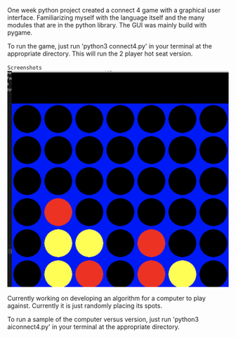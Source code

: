 

One week python project created a connect 4 game with a graphical user interface. Familiarizing myself with the language itself and the many modules that are in the python library. The GUI was mainly build with pygame. 

To run the game, just run 'python3 connect4.py' in your terminal at the appropriate directory. This will run the 2 player hot seat version.

`Screenshots`
![GUI](./screenshots/game.png)

Currently working on developing an algorithm for a computer to play against. Currently it is just randomly placing its spots.

To run a sample of the computer versus version, just run 'python3 aiconnect4.py' in your terminal at the appropriate directory.